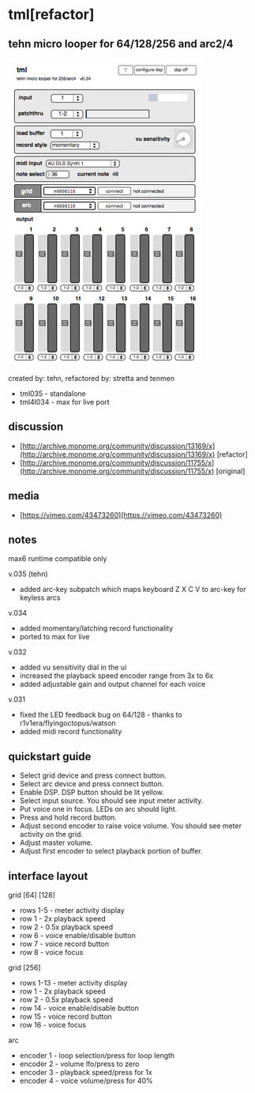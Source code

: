 # tml[refactor]

## tehn micro looper for 64/128/256 and arc2/4 

![](tml_v034_screen.png)
 
created by: tehn, refactored by: stretta and tenmen 

* tml035 - standalone
* tml4l034 - max for live port

## discussion

* [http://archive.monome.org/community/discussion/13169/x](http://archive.monome.org/community/discussion/13169/x) [refactor]
* [http://archive.monome.org/community/discussion/11755/x](http://archive.monome.org/community/discussion/11755/x) [original]

## media

* [https://vimeo.com/43473260](https://vimeo.com/43473260)

## notes

max6 runtime compatible only

v.035 (tehn)

* added arc-key subpatch which maps keyboard Z X C V to arc-key for keyless arcs

v.034

* added momentary/latching record functionality
* ported to max for live

v.032

* added vu sensitivity dial in the ui
* increased the playback speed encoder range from 3x to 6x
* added adjustable gain and output channel for each voice

v.031

* fixed the LED feedback bug on 64/128 - thanks to r1v1era/flyingoctopus/watson
* added midi record functionality

## quickstart guide

* Select grid device and press connect button.
* Select arc device and press connect button.
* Enable DSP. DSP button should be lit yellow.
* Select input source. You should see input meter activity.
* Put voice one in focus. LEDs on arc should light.
* Press and hold record button.
* Adjust second encoder to raise voice volume. You should see meter activity on the grid.
* Adjust master volume.
* Adjust first encoder to select playback portion of buffer.

## interface layout

grid [64] [128]

* rows 1-5 - meter activity display
* row 1 - 2x playback speed
* row 2 - 0.5x playback speed
* row 6 - voice enable/disable button
* row 7 - voice record button
* row 8 - voice focus

grid [256]

* rows 1-13 - meter activity display
* row 1 - 2x playback speed
* row 2 - 0.5x playback speed
* row 14 - voice enable/disable button
* row 15 - voice record button
* row 16 - voice focus

arc

* encoder 1 - loop selection/press for loop length
* encoder 2 - volume lfo/press to zero
* encoder 3 - playback speed/press for 1x
* encoder 4 - voice volume/press for 40%
